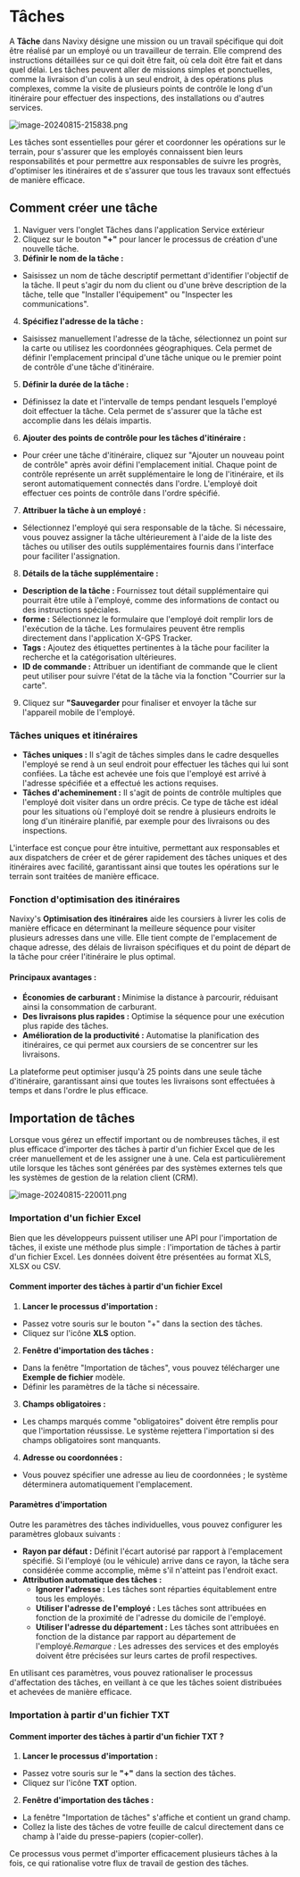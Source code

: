 # Tâches

A **Tâche** dans Navixy désigne une mission ou un travail spécifique qui doit être réalisé par un employé ou un travailleur de terrain. Elle comprend des instructions détaillées sur ce qui doit être fait, où cela doit être fait et dans quel délai. Les tâches peuvent aller de missions simples et ponctuelles, comme la livraison d'un colis à un seul endroit, à des opérations plus complexes, comme la visite de plusieurs points de contrôle le long d'un itinéraire pour effectuer des inspections, des installations ou d'autres services.

![image-20240815-215838.png](../../guide-de-litilizateur/service-exterieur/attachments/image-20240815-215838.png)

Les tâches sont essentielles pour gérer et coordonner les opérations sur le terrain, pour s'assurer que les employés connaissent bien leurs responsabilités et pour permettre aux responsables de suivre les progrès, d'optimiser les itinéraires et de s'assurer que tous les travaux sont effectués de manière efficace.

## Comment créer une tâche

1. Naviguer vers l'onglet Tâches dans l'application Service extérieur
2. Cliquez sur le bouton **"+"** pour lancer le processus de création d'une nouvelle tâche.
3. **Définir le nom de la tâche :**

* Saisissez un nom de tâche descriptif permettant d'identifier l'objectif de la tâche. Il peut s'agir du nom du client ou d'une brève description de la tâche, telle que "Installer l'équipement" ou "Inspecter les communications".

4. **Spécifiez l'adresse de la tâche :**

* Saisissez manuellement l'adresse de la tâche, sélectionnez un point sur la carte ou utilisez les coordonnées géographiques. Cela permet de définir l'emplacement principal d'une tâche unique ou le premier point de contrôle d'une tâche d'itinéraire.

5. **Définir la durée de la tâche :**

* Définissez la date et l'intervalle de temps pendant lesquels l'employé doit effectuer la tâche. Cela permet de s'assurer que la tâche est accomplie dans les délais impartis.

6. **Ajouter des points de contrôle pour les tâches d'itinéraire :**

* Pour créer une tâche d'itinéraire, cliquez sur "Ajouter un nouveau point de contrôle" après avoir défini l'emplacement initial. Chaque point de contrôle représente un arrêt supplémentaire le long de l'itinéraire, et ils seront automatiquement connectés dans l'ordre. L'employé doit effectuer ces points de contrôle dans l'ordre spécifié.

7. **Attribuer la tâche à un employé :**

* Sélectionnez l'employé qui sera responsable de la tâche. Si nécessaire, vous pouvez assigner la tâche ultérieurement à l'aide de la liste des tâches ou utiliser des outils supplémentaires fournis dans l'interface pour faciliter l'assignation.

8. **Détails de la tâche supplémentaire :**

* **Description de la tâche :** Fournissez tout détail supplémentaire qui pourrait être utile à l'employé, comme des informations de contact ou des instructions spéciales.
* **forme :** Sélectionnez le formulaire que l'employé doit remplir lors de l'exécution de la tâche. Les formulaires peuvent être remplis directement dans l'application X-GPS Tracker.
* **Tags :** Ajoutez des étiquettes pertinentes à la tâche pour faciliter la recherche et la catégorisation ultérieures.
* **ID de commande :** Attribuer un identifiant de commande que le client peut utiliser pour suivre l'état de la tâche via la fonction "Courrier sur la carte".

9. Cliquez sur **"Sauvegarder** pour finaliser et envoyer la tâche sur l'appareil mobile de l'employé.

### Tâches uniques et itinéraires

* **Tâches uniques :** Il s'agit de tâches simples dans le cadre desquelles l'employé se rend à un seul endroit pour effectuer les tâches qui lui sont confiées. La tâche est achevée une fois que l'employé est arrivé à l'adresse spécifiée et a effectué les actions requises.
* **Tâches d'acheminement :** Il s'agit de points de contrôle multiples que l'employé doit visiter dans un ordre précis. Ce type de tâche est idéal pour les situations où l'employé doit se rendre à plusieurs endroits le long d'un itinéraire planifié, par exemple pour des livraisons ou des inspections.

L'interface est conçue pour être intuitive, permettant aux responsables et aux dispatchers de créer et de gérer rapidement des tâches uniques et des itinéraires avec facilité, garantissant ainsi que toutes les opérations sur le terrain sont traitées de manière efficace.

### Fonction d'optimisation des itinéraires

Navixy's **Optimisation des itinéraires** aide les coursiers à livrer les colis de manière efficace en déterminant la meilleure séquence pour visiter plusieurs adresses dans une ville. Elle tient compte de l'emplacement de chaque adresse, des délais de livraison spécifiques et du point de départ de la tâche pour créer l'itinéraire le plus optimal.

#### Principaux avantages :

* **Économies de carburant :** Minimise la distance à parcourir, réduisant ainsi la consommation de carburant.
* **Des livraisons plus rapides :** Optimise la séquence pour une exécution plus rapide des tâches.
* **Amélioration de la productivité :** Automatise la planification des itinéraires, ce qui permet aux coursiers de se concentrer sur les livraisons.

La plateforme peut optimiser jusqu'à 25 points dans une seule tâche d'itinéraire, garantissant ainsi que toutes les livraisons sont effectuées à temps et dans l'ordre le plus efficace.

## Importation de tâches

Lorsque vous gérez un effectif important ou de nombreuses tâches, il est plus efficace d'importer des tâches à partir d'un fichier Excel que de les créer manuellement et de les assigner une à une. Cela est particulièrement utile lorsque les tâches sont générées par des systèmes externes tels que les systèmes de gestion de la relation client (CRM).

![image-20240815-220011.png](../../guide-de-litilizateur/service-exterieur/attachments/image-20240815-220011.png)

### Importation d'un fichier Excel

Bien que les développeurs puissent utiliser une API pour l'importation de tâches, il existe une méthode plus simple : l'importation de tâches à partir d'un fichier Excel. Les données doivent être présentées au format XLS, XLSX ou CSV.

#### Comment importer des tâches à partir d'un fichier Excel

1. **Lancer le processus d'importation :**

* Passez votre souris sur le bouton "+" dans la section des tâches.
* Cliquez sur l'icône **XLS** option.

2. **Fenêtre d'importation des tâches :**

* Dans la fenêtre "Importation de tâches", vous pouvez télécharger une **Exemple de fichier** modèle.
* Définir les paramètres de la tâche si nécessaire.

3. **Champs obligatoires :**

* Les champs marqués comme "obligatoires" doivent être remplis pour que l'importation réussisse. Le système rejettera l'importation si des champs obligatoires sont manquants.

4. **Adresse ou coordonnées :**

* Vous pouvez spécifier une adresse au lieu de coordonnées ; le système déterminera automatiquement l'emplacement.

#### Paramètres d'importation

Outre les paramètres des tâches individuelles, vous pouvez configurer les paramètres globaux suivants :

* **Rayon par défaut :** Définit l'écart autorisé par rapport à l'emplacement spécifié. Si l'employé (ou le véhicule) arrive dans ce rayon, la tâche sera considérée comme accomplie, même s'il n'atteint pas l'endroit exact.
* **Attribution automatique des tâches :**
  * **Ignorer l'adresse :** Les tâches sont réparties équitablement entre tous les employés.
  * **Utiliser l'adresse de l'employé :** Les tâches sont attribuées en fonction de la proximité de l'adresse du domicile de l'employé.
  * **Utiliser l'adresse du département :** Les tâches sont attribuées en fonction de la distance par rapport au département de l'employé._Remarque :_ Les adresses des services et des employés doivent être précisées sur leurs cartes de profil respectives.

En utilisant ces paramètres, vous pouvez rationaliser le processus d'affectation des tâches, en veillant à ce que les tâches soient distribuées et achevées de manière efficace.

### Importation à partir d'un fichier TXT

#### Comment importer des tâches à partir d'un fichier TXT ?

1. **Lancer le processus d'importation :**

* Passez votre souris sur le **"+"** dans la section des tâches.
* Cliquez sur l'icône **TXT** option.

2. **Fenêtre d'importation des tâches :**

* La fenêtre "Importation de tâches" s'affiche et contient un grand champ.
* Collez la liste des tâches de votre feuille de calcul directement dans ce champ à l'aide du presse-papiers (copier-coller).

Ce processus vous permet d'importer efficacement plusieurs tâches à la fois, ce qui rationalise votre flux de travail de gestion des tâches.
